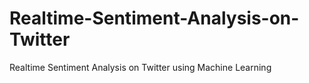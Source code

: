 # Realtime-Sentiment-Analysis-on-Twitter
Realtime Sentiment Analysis on Twitter using Machine Learning
